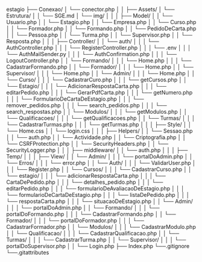estagio
├── Conexao/
│   └── conector.php
│   │
├── Assets/
│   └── Estrutura/
│   │   └── SGE.md
│   └── img/
│   │
│   ├── Model/
│   │   └── Usuario.php
│   │   └── Estagio.php
│   │   └── Empresa.php
│   │   └── Curso.php
│   │   └── Formador.php
│   │   └── Formando.php
│   │   └── PedidoDeCarta.php
│   │   └── Pessoa.php
│   │   └── Turma.php
│   │   └── Supervisor.php
│   │   └── Resposta.php
│   │
│   ├── Controller/
│   │   └── auth/
│   │   │   └── AuthController.php
│   │   │   └── RegisterController.php
│   │   │   └── .env
│   │   │   └── AuthMailSender.py
│   │   │   └── AuthConfirmation.php
│   │   │   └── LogoutController.php
│   │   └── Formando/
│   │   │   └── Home.php
│   │   │   └── CadastrarFormando.php
│   │   └── Formador/
│   │   │   └── Home.php
│   │   └── Supervisor/
│   │   │   └── Home.php
│   │   └── Admin/
│   │   │   └── Home.php
│   │   └── Curso/
│   │   │   └── CadastrarCuro.php
│   │   │   └── getCursos.php
│   │   └── Estagio/
│   │   │   └── AdicionarRespostaCarta.php
│   │   │   └── editarPedido.php
│   │   │   └── GerarPdfCarta.php
│   │   │   └── getNumero.php
│   │   │   └── FormularioDeCartaDeEstagio.php
│   │   │   └── remover_pedidos.php
│   │   │   └── search_pedidos.php
│   │   │   └── search_respostas.php
│   │   └── Modulos/
│   │   │   └── getModulos.php
│   │   └── Qualificacoes/
│   │   │   └── getQualificacoes.php
│   │   └── Turmas/
│   │   │   └── CadastrarTurmas.php
│   │   │   └── getTurmas.php
│   │
│   ├── Style/
│   │   └── Home.css
│   │   └── login.css
│   │
│   ├── Helpers/
│   │   └── Sessao.php
│   │   └── auth.php
│   │   └── Actividade.php
│   │   └── Criptografia.php
│   │   └── CSRFProtection.php
│   │   └── SecurityHeaders.php
│   │   └── SecurityLogger.php
│   │
│   ├── middleware/
│   │   └── auth.php
│   │
│   ├── Temp/
│   │
│   ├── View/
│   │   └── Admin/
│   │   │   └── portalDoAdmin.php
│   │   └── Erros/
│   │   │   └── error.php
│   │   └── Auth/
│   │   │   └── ValidarUser.php
│   │   │   └── Register.php
│   │   └── Cursos/
│   │   │   └── CadastrarCurso.php
│   │   └── estagio/
│   │   │   └── adicionarRespostaCarta.php
│   │   │   └── CartaDePedido.php
│   │   │   └── detalhes_pedido.php
│   │   │   └── editarPedido.php
│   │   │   └── formularioDeAvaliacaoDeEstagio.php
│   │   │   └── formularioDeCartaDeEstagio.php
│   │   │   └── listaDePedido.php
│   │   │   └── respostaCarta.php
│   │   │   └── situacaoDeEstagio.php
│   │   └── Admin/
│   │   │   └── portalDoAdmin.php
│   │   └── Formando/
│   │   │   └── portalDoFormando.php
│   │   │   └── CadastrarFormando.php
│   │   └── Formador/
│   │   │   └── portalDoFormador.php
│   │   │   └── CadastrarFormador.php
│   │   └── Modulos/
│   │   │   └── CadastrarModulo.php
│   │   └── Qualificacao/
│   │   │   └── CadastrarQualificacao.php
│   │   └── Turmas/
│   │   │   └── CadastrarTurma.php
│   │   └── Supervisor/
│   │   │   └── portalDoSupervisor.php
│   │   └── Login.php
├── Index.php
└──.gitignore
└──.gitattributes